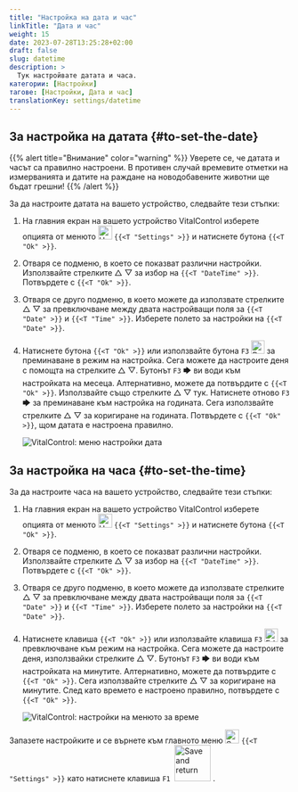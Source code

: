 ```yaml
---
title: "Настройка на дата и час"
linkTitle: "Дата и час"
weight: 15
date: 2023-07-28T13:25:28+02:00
draft: false
slug: datetime
description: >
  Тук настройвате датата и часа.
категории: [Настройки]
тагове: [Настройки, Дата и час]
translationKey: settings/datetime
---
```

## За настройка на датата {#to-set-the-date}
{{% alert title="Внимание" color="warning" %}}
Уверете се, че датата и часът са правилно настроени. В противен случай времевите отметки на измерванията и датите на раждане на новодобавените животни ще бъдат грешни!
{{% /alert %}}

За да настроите датата на вашето устройство, следвайте тези стъпки:

1. На главния екран на вашето устройство VitalControl изберете опцията от менюто <img src="/icons/gear.svg" width="25" align="bottom" alt="Настройки" /> `{{<T "Settings" >}}` и натиснете бутона `{{<T "Ok" >}}`.

2. Отваря се подменю, в което се показват различни настройки. Използвайте стрелките △ ▽ за избор на `{{<T "DateTime" >}}`. Потвърдете с `{{<T "Ok" >}}`.

3. Отваря се друго подменю, в което можете да използвате стрелките △ ▽ за превключване между двата настройващи поля за `{{<T "Date" >}}` и `{{<T "Time" >}}`. Изберете полето за настройки на `{{<T "Date" >}}`.

4. Натиснете бутона `{{<T "Ok" >}}` или използвайте бутона `F3` <img src="/icons/actions/edit.svg" width="24" align="bottom" alt="Редактиране" /> за преминаване в режим на настройка. Сега можете да настроите деня с помощта на стрелките △ ▽. Бутонът `F3` 🡆 ви води към настройката на месеца. Алтернативно, можете да потвърдите с `{{<T "Ok" >}}`. Използвайте също стрелките △ ▽ тук. Натиснете отново `F3` 🡆 за преминаване към настройка на годината. Сега използвайте стрелките △ ▽ за коригиране на годината. Потвърдете с `{{<T "Ok" >}}`, щом датата е настроена правилно.

    ![VitalControl: меню настройки дата](../images/date.png "За настройка на датата")

## За настройка на часа {#to-set-the-time}

За да настроите часа на вашето устройство, следвайте тези стъпки:

1. На главния екран на вашето устройство VitalControl изберете опцията от менюто <img src="/icons/gear.svg" width="25" align="bottom" alt="Настройки" /> `{{<T "Settings" >}}` и натиснете бутона `{{<T "Ok" >}}`.

2. Отваря се подменю, в което се показват различни настройки. Използвайте стрелките △ ▽ за избор на `{{<T "DateTime" >}}`. Потвърдете с `{{<T "Ok" >}}`.

3. Отваря се друго подменю, в което можете да използвате стрелките △ ▽ за превключване между двата настройващи поля за `{{<T "Date" >}}` и `{{<T "Time" >}}`. Изберете полето за настройки на `{{<T "Date" >}}`.

4. Натиснете клавиша `{{<T "Ok" >}}` или използвайте клавиша `F3` <img src="/icons/actions/edit.svg" width="24" align="bottom" alt="Edit" /> за превключване към режим на настройка. Сега можете да настроите деня, използвайки стрелките △ ▽. Бутонът `F3` 🡆 ви води към настройката на минутите. Алтернативно, можете да потвърдите с `{{<T "Ok" >}}`. Сега използвайте стрелките △ ▽ за коригиране на минутите. След като времето е настроено правилно, потвърдете с `{{<T "Ok" >}}`.

    ![VitalControl: настройки на менюто за време](../images/time.png "За настройка на времето")

Запазете настройките и се върнете към главното меню <img src="/icons/gear.svg" width="25" align="bottom" alt="Settings" /> `{{<T "Settings" >}}` като натиснете клавиша `F1` &nbsp;<img src="/icons/footer/save_exit.svg" width="65" align="bottom" alt="Save and return" />&nbsp;.
